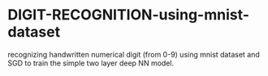 # DIGIT-RECOGNITION-using-mnist-dataset
recognizing handwritten numerical digit (from 0-9) using mnist dataset and SGD to train the simple two layer deep NN model. 
